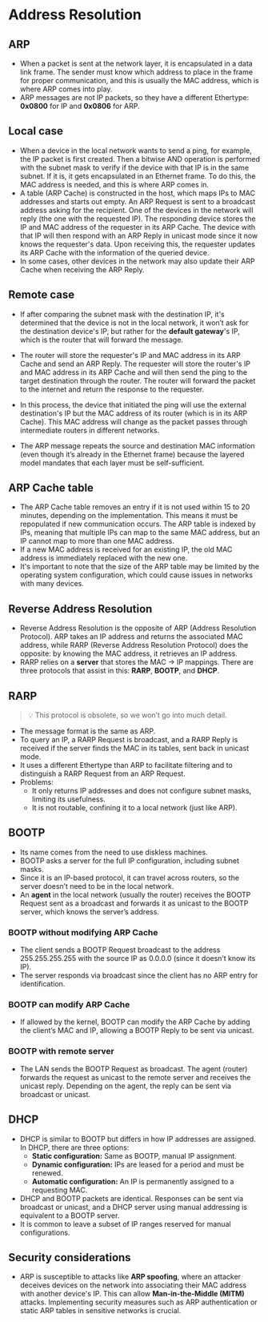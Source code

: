 # Address Resolution

## ARP

- When a packet is sent at the network layer, it is encapsulated in a data link frame. The sender must know which address to place in the frame for proper communication, and this is usually the MAC address, which is where ARP comes into play.
- ARP messages are not IP packets, so they have a different Ethertype: **0x0800** for IP and **0x0806** for ARP.

## Local case

- When a device in the local network wants to send a ping, for example, the IP packet is first created. Then a bitwise AND operation is performed with the subnet mask to verify if the device with that IP is in the same subnet. If it is, it gets encapsulated in an Ethernet frame. To do this, the MAC address is needed, and this is where ARP comes in.
- A table (ARP Cache) is constructed in the host, which maps IPs to MAC addresses and starts out empty. An ARP Request is sent to a broadcast address asking for the recipient. One of the devices in the network will reply (the one with the requested IP). The responding device stores the IP and MAC address of the requester in its ARP Cache. The device with that IP will then respond with an ARP Reply in unicast mode since it now knows the requester's data. Upon receiving this, the requester updates its ARP Cache with the information of the queried device.
- In some cases, other devices in the network may also update their ARP Cache when receiving the ARP Reply.

## Remote case

- If after comparing the subnet mask with the destination IP, it's determined that the device is not in the local network, it won’t ask for the destination device's IP, but rather for the **default gateway**'s IP, which is the router that will forward the message.
- The router will store the requester's IP and MAC address in its ARP Cache and send an ARP Reply. The requester will store the router's IP and MAC address in its ARP Cache and will then send the ping to the target destination through the router. The router will forward the packet to the internet and return the response to the requester.
- In this process, the device that initiated the ping will use the external destination's IP but the MAC address of its router (which is in its ARP Cache). This MAC address will change as the packet passes through intermediate routers in different networks.

- The ARP message repeats the source and destination MAC information (even though it’s already in the Ethernet frame) because the layered model mandates that each layer must be self-sufficient.

## ARP Cache table

- The ARP Cache table removes an entry if it is not used within 15 to 20 minutes, depending on the implementation. This means it must be repopulated if new communication occurs. The ARP table is indexed by IPs, meaning that multiple IPs can map to the same MAC address, but an IP cannot map to more than one MAC address.
- If a new MAC address is received for an existing IP, the old MAC address is immediately replaced with the new one.
- It's important to note that the size of the ARP table may be limited by the operating system configuration, which could cause issues in networks with many devices.

## Reverse Address Resolution

- Reverse Address Resolution is the opposite of ARP (Address Resolution Protocol). ARP takes an IP address and returns the associated MAC address, while RARP (Reverse Address Resolution Protocol) does the opposite: by knowing the MAC address, it retrieves an IP address.
- RARP relies on a **server** that stores the MAC → IP mappings. There are three protocols that assist in this: **RARP**, **BOOTP**, and **DHCP**.

## RARP

> 💡 This protocol is obsolete, so we won’t go into much detail.

- The message format is the same as ARP.
- To query an IP, a RARP Request is broadcast, and a RARP Reply is received if the server finds the MAC in its tables, sent back in unicast mode.
- It uses a different Ethertype than ARP to facilitate filtering and to distinguish a RARP Request from an ARP Request.
- Problems:
    - It only returns IP addresses and does not configure subnet masks, limiting its usefulness.
    - It is not routable, confining it to a local network (just like ARP).

## BOOTP

- Its name comes from the need to use diskless machines.
- BOOTP asks a server for the full IP configuration, including subnet masks.
- Since it is an IP-based protocol, it can travel across routers, so the server doesn’t need to be in the local network.
- An **agent** in the local network (usually the router) receives the BOOTP Request sent as a broadcast and forwards it as unicast to the BOOTP server, which knows the server’s address.

### BOOTP without modifying ARP Cache

- The client sends a BOOTP Request broadcast to the address 255.255.255.255 with the source IP as 0.0.0.0 (since it doesn’t know its IP).
- The server responds via broadcast since the client has no ARP entry for identification.

### BOOTP can modify ARP Cache

- If allowed by the kernel, BOOTP can modify the ARP Cache by adding the client’s MAC and IP, allowing a BOOTP Reply to be sent via unicast.

### BOOTP with remote server

- The LAN sends the BOOTP Request as broadcast. The agent (router) forwards the request as unicast to the remote server and receives the unicast reply. Depending on the agent, the reply can be sent via broadcast or unicast.

## DHCP

- DHCP is similar to BOOTP but differs in how IP addresses are assigned. In DHCP, there are three options:
    - **Static configuration:** Same as BOOTP, manual IP assignment.
    - **Dynamic configuration:** IPs are leased for a period and must be renewed.
    - **Automatic configuration:** An IP is permanently assigned to a requesting MAC.
- DHCP and BOOTP packets are identical. Responses can be sent via broadcast or unicast, and a DHCP server using manual addressing is equivalent to a BOOTP server.
- It is common to leave a subset of IP ranges reserved for manual configurations.

## Security considerations

- ARP is susceptible to attacks like **ARP spoofing**, where an attacker deceives devices on the network into associating their MAC address with another device's IP. This can allow **Man-in-the-Middle (MITM)** attacks. Implementing security measures such as ARP authentication or static ARP tables in sensitive networks is crucial.
